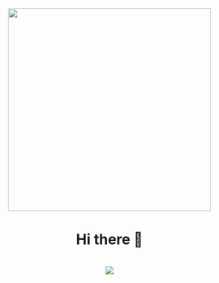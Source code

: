 <div align="center">
  <img src="https://static.dribbble.com/users/1059583/screenshots/4171367/coding-freak.gif" width="400px" />
  <br>
  
  # Hi there 👋
  <br />
  <img src="https://github-readme-stats-puce-alpha.vercel.app/api?username=gk4m&show_icons=true&line_height=45&include_all_commits=true" />
</div>
<!--
**gk4m/gk4m** is a ✨ _special_ ✨ repository because its `README.md` (this file) appears on your GitHub profile.

Here are some ideas to get you started:

- 🔭 I’m currently working on ...
- 🌱 I’m currently learning ...
- 👯 I’m looking to collaborate on ...
- 🤔 I’m looking for help with ...
- 💬 Ask me about ...
- 📫 How to reach me: ...
- 😄 Pronouns: ...
- ⚡ Fun fact: ...
-->
